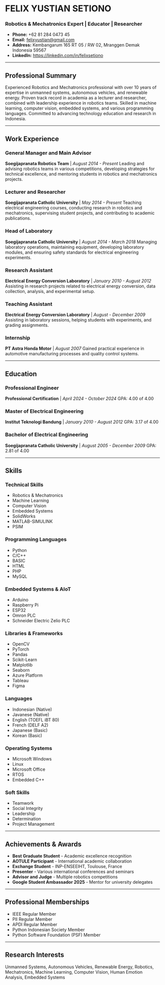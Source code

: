 # FELIX YUSTIAN SETIONO
### Robotics & Mechatronics Expert | Educator | Researcher

* **Phone:** +62 81 284 0473 45
* **Email:** felixyustian@gmail.com
* **Address:** Kembangarum 165 RT 05 / RW 02, Mranggen Demak Indonesia 59567
* **LinkedIn:** https://linkedin.com/in/felixsetiono

---

## Professional Summary
Experienced Robotics and Mechatronics professional with over 10 years of expertise in unmanned systems, autonomous vehicles, and renewable energy. Proven track record in academia as a lecturer and researcher, combined with leadership experience in robotics teams. Skilled in machine learning, computer vision, embedded systems, and various programming languages. Committed to advancing technology education and research in Indonesia.

---

## Work Experience

### General Manager and Main Advisor
**Soegijapranata Robotics Team** | *August 2014 - Present*
Leading and advising robotics teams in various competitions, developing strategies for technical excellence, and mentoring students in robotics and mechatronics projects.

### Lecturer and Researcher
**Soegijapranata Catholic University** | *May 2014 - Present*
Teaching electrical engineering courses, conducting research in robotics and mechatronics, supervising student projects, and contributing to academic publications.

### Head of Laboratory
**Soegijapranata Catholic University** | *August 2014 - March 2018*
Managing laboratory operations, maintaining equipment, developing laboratory modules, and ensuring safety standards for electrical engineering experiments.

### Research Assistant
**Electrical Energy Conversion Laboratory** | *January 2010 - August 2012*
Assisting in research projects related to electrical energy conversion, data collection, analysis, and experimental setup.

### Teaching Assistant
**Electrical Energy Conversion Laboratory** | *August - December 2009*
Assisting in laboratory sessions, helping students with experiments, and grading assignments.

### Internship
**PT Astra Honda Motor** | *August 2007*
Gained practical experience in automotive manufacturing processes and quality control systems.

---

## Education

### Professional Engineer
**Professional Certification** | *April 2024 - October 2024*
GPA: 4.00 of 4.00

### Master of Electrical Engineering
**Institut Teknologi Bandung** | *January 2010 - August 2012*
GPA: 3.17 of 4.00

### Bachelor of Electrical Engineering
**Soegijapranata Catholic University** | *August 2005 - December 2009*
GPA: 2.81 of 4.00

---

## Skills

### Technical Skills
* Robotics & Mechatronics
* Machine Learning
* Computer Vision
* Embedded Systems
* SolidWorks
* MATLAB-SIMULINK
* PSIM

### Programming Languages
* Python
* C/C++
* BASIC
* HTML
* PHP
* MySQL

### Embedded Systems & AIoT
* Arduino
* Raspberry Pi
* ESP32
* Omron PLC
* Schneider Electric Zelio PLC

### Libraries & Frameworks
* OpenCV
* PyTorch
* Pandas
* Scikit-Learn
* Matplotlib
* Seaborn
* Azure Platform
* Tableau
* Figma

### Languages
* Indonesian (Native)
* Javanese (Native)
* English (TOEFL iBT 80)
* French (DELF A2)
* Japanese (Basic)
* Korean (Basic)

### Operating Systems
* Microsoft Windows
* Linux
* Microsoft Office
* RTOS
* Embedded C++

### Soft Skills
* Teamwork
* Social Integrity
* Leadership
* Determination
* Project Management

---

## Achievements & Awards
* **Best Graduate Student** - Academic excellence recognition
* **AOTULE Participant** - International academic collaboration
* **Exchange Student** - INP-ENSEEIHT, Toulouse, France
* **Presenter** - Various international conferences and seminars
* **Advisor and Judge** - Multiple robotics competitions
* **Google Student Ambassador 2025** - Mentor for university delegates  

---

## Professional Memberships
* IEEE Regular Member
* PII Regular Member
* APDI Regular Member
* Python Indonesian Society Member
* Python Software Foundation (PSF) Member

---

## Research Interests
Unmanned Systems, Autonomous Vehicles, Renewable Energy, Robotics, Mechatronics, Machine Learning, Computer Vision, Human Emotion Analysis, Embedded Systems
